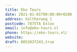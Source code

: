 ```yaml
---
title: Eko Tours
date: 2021-01-01T00:00:00+0200
address: Valtherweg 1
postcode: 7875TA Exloo
email: info@eko-tours.nl
phone: https://eko-tours.nl/
website: 
draft: 0853037243,true
---
```



